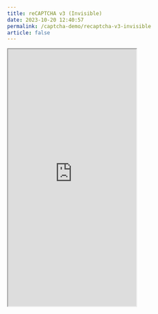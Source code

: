 ```yaml
---
title: reCAPTCHA v3 (Invisible)
date: 2023-10-20 12:40:57
permalink: /captcha-demo/recaptcha-v3-invisible
article: false
---
```


<iframe src="https://nopecha.com/demo/recaptcha#v3" height="600px"></iframe>

